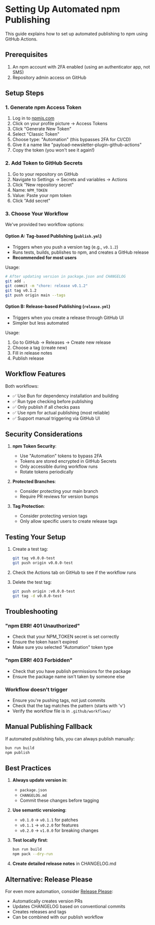 # Setting Up Automated npm Publishing

This guide explains how to set up automated publishing to npm using GitHub Actions.

## Prerequisites

1. An npm account with 2FA enabled (using an authenticator app, not SMS)
2. Repository admin access on GitHub

## Setup Steps

### 1. Generate npm Access Token

1. Log in to [npmjs.com](https://www.npmjs.com)
2. Click on your profile picture → Access Tokens
3. Click "Generate New Token"
4. Select "Classic Token"
5. Choose type: "Automation" (this bypasses 2FA for CI/CD)
6. Give it a name like "payload-newsletter-plugin-github-actions"
7. Copy the token (you won't see it again!)

### 2. Add Token to GitHub Secrets

1. Go to your repository on GitHub
2. Navigate to Settings → Secrets and variables → Actions
3. Click "New repository secret"
4. Name: `NPM_TOKEN`
5. Value: Paste your npm token
6. Click "Add secret"

### 3. Choose Your Workflow

We've provided two workflow options:

#### Option A: Tag-based Publishing (`publish.yml`)
- Triggers when you push a version tag (e.g., `v0.1.2`)
- Runs tests, builds, publishes to npm, and creates a GitHub release
- **Recommended for most users**

Usage:
```bash
# After updating version in package.json and CHANGELOG
git add .
git commit -m "chore: release v0.1.2"
git tag v0.1.2
git push origin main --tags
```

#### Option B: Release-based Publishing (`release.yml`)
- Triggers when you create a release through GitHub UI
- Simpler but less automated

Usage:
1. Go to GitHub → Releases → Create new release
2. Choose a tag (create new)
3. Fill in release notes
4. Publish release

## Workflow Features

Both workflows:
- ✅ Use Bun for dependency installation and building
- ✅ Run type checking before publishing
- ✅ Only publish if all checks pass
- ✅ Use npm for actual publishing (most reliable)
- ✅ Support manual triggering via GitHub UI

## Security Considerations

1. **npm Token Security**:
   - Use "Automation" tokens to bypass 2FA
   - Tokens are stored encrypted in GitHub Secrets
   - Only accessible during workflow runs
   - Rotate tokens periodically

2. **Protected Branches**:
   - Consider protecting your main branch
   - Require PR reviews for version bumps

3. **Tag Protection**:
   - Consider protecting version tags
   - Only allow specific users to create release tags

## Testing Your Setup

1. Create a test tag:
   ```bash
   git tag v0.0.0-test
   git push origin v0.0.0-test
   ```

2. Check the Actions tab on GitHub to see if the workflow runs

3. Delete the test tag:
   ```bash
   git push origin :v0.0.0-test
   git tag -d v0.0.0-test
   ```

## Troubleshooting

### "npm ERR! 401 Unauthorized"
- Check that your NPM_TOKEN secret is set correctly
- Ensure the token hasn't expired
- Make sure you selected "Automation" token type

### "npm ERR! 403 Forbidden"
- Check that you have publish permissions for the package
- Ensure the package name isn't taken by someone else

### Workflow doesn't trigger
- Ensure you're pushing tags, not just commits
- Check that the tag matches the pattern (starts with 'v')
- Verify the workflow file is in `.github/workflows/`

## Manual Publishing Fallback

If automated publishing fails, you can always publish manually:
```bash
bun run build
npm publish
```

## Best Practices

1. **Always update version in**:
   - `package.json`
   - `CHANGELOG.md`
   - Commit these changes before tagging

2. **Use semantic versioning**:
   - `v0.1.0` → `v0.1.1` for patches
   - `v0.1.1` → `v0.2.0` for features
   - `v0.2.0` → `v1.0.0` for breaking changes

3. **Test locally first**:
   ```bash
   bun run build
   npm pack --dry-run
   ```

4. **Create detailed release notes** in CHANGELOG.md

## Alternative: Release Please

For even more automation, consider [Release Please](https://github.com/google-github-actions/release-please-action):
- Automatically creates version PRs
- Updates CHANGELOG based on conventional commits
- Creates releases and tags
- Can be combined with our publish workflow